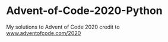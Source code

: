 # Advent-of-Code-2020-Python
My solutions to Advent of Code 2020
credit to www.adventofcode.com/2020
